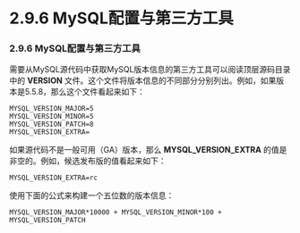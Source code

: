 # 2.9.6 MySQL配置与第三方工具

### 2.9.6 MySQL配置与第三方工具

需要从MySQL源代码中获取MySQL版本信息的第三方工具可以阅读顶层源码目录中的 **VERSION** 文件。这个文件将版本信息的不同部分分别列出。例如，如果版本是5.5.8，那么这个文件看起来如下：

```
MYSQL_VERSION_MAJOR=5
MYSQL_VERSION_MINOR=5
MYSQL_VERSION_PATCH=8
MYSQL_VERSION_EXTRA=
```

如果源代码不是一般可用（GA）版本，那么 **MYSQL_VERSION_EXTRA** 的值是非空的。例如，候选发布版的值看起来如下：

```
MYSQL_VERSION_EXTRA=rc
```

使用下面的公式来构建一个五位数的版本信息：

```
MYSQL_VERSION_MAJOR*10000 + MYSQL_VERSION_MINOR*100 + MYSQL_VERSION_PATCH
```